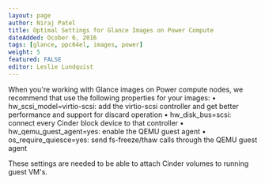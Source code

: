 ```yaml
---
layout: page
author: Niraj Patel
title: Optimal Settings for Glance Images on Power Compute
dateAdded: Ocober 6, 2016
tags: [glance, ppc64el, images, power]
weight: 5
featured: FALSE
editor: Leslie Lundquist
---
```


When you're working with Glance images on Power compute nodes, we recommend that use the following properties for your images:
	•	hw_scsi_model=virtio-scsi: add the virtio-scsi controller and get better performance and support for discard operation
	•	hw_disk_bus=scsi: connect every Cinder block device to that controller
	•	hw_qemu_guest_agent=yes: enable the QEMU guest agent
	•	os_require_quiesce=yes: send fs-freeze/thaw calls through the QEMU guest agent

These settings are needed to be able to attach Cinder volumes to running guest VM's.
